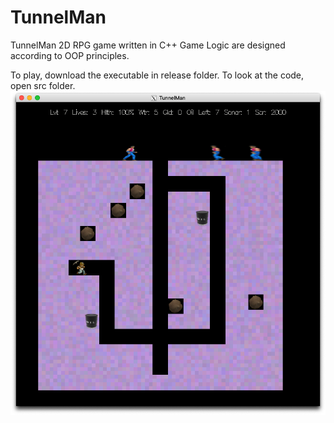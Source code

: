 # TunnelMan
TunnelMan 2D RPG game written in C++
Game Logic are designed according to OOP principles.

To play, download the executable in release folder.
To look at the code, open src folder.
![](Screen%20Shot%202020-02-16%20at%202.32.31%20PM.png)
